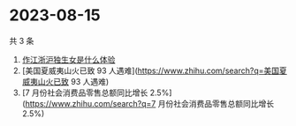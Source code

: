 # 2023-08-15

共 3 条

<!-- BEGIN -->
<!-- 最后更新时间 Tue Aug 15 2023 10:15:01 GMT+0800 (China Standard Time) -->

1. [作江浙沪独生女是什么体验](https://www.zhihu.com/search?q=作江浙沪独生女是什么体验)
1. [美国夏威夷山火已致 93
   人遇难](https://www.zhihu.com/search?q=美国夏威夷山火已致 93 人遇难)
1. [7 月份社会消费品零售总额同比增长 2.5%](https://www.zhihu.com/search?q=7
   月份社会消费品零售总额同比增长 2.5%)

<!-- END -->
